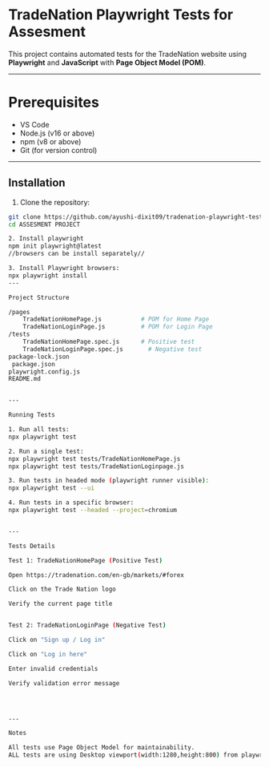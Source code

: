 #  TradeNation Playwright Tests for Assesment

This project contains automated tests for the TradeNation website using **Playwright** and **JavaScript** with **Page Object Model (POM)**.

---

#  Prerequisites

-  VS Code
- Node.js (v16 or above)
- npm (v8 or above)
- Git (for version control)

---

## Installation

1. Clone the repository:
```bash
git clone https://github.com/ayushi-dixit09/tradenation-playwright-tests
cd ASSESMENT PROJECT

2. Install playwright 
npm init playwright@latest
//browsers can be install separately//

3. Install Playwright browsers:
npx playwright install
---

Project Structure

/pages
    TradeNationHomePage.js           # POM for Home Page
    TradeNationLoginPage.js          # POM for Login Page
/tests
    TradeNationHomePage.spec.js      # Positive test
    TradeNationLoginPage.spec.js       # Negative test
package-lock.json
 package.json
playwright.config.js
README.md


---

Running Tests

1. Run all tests:
npx playwright test

2. Run a single test:
npx playwright test tests/TradeNationHomePage.js
npx playwright test tests/TradeNationLoginpage.js

3. Run tests in headed mode (playwright runner visible):
npx playwright test --ui

4. Run tests in a specific browser:
npx playwright test --headed --project=chromium


---

Tests Details

Test 1: TradeNationHomePage (Positive Test)

Open https://tradenation.com/en-gb/markets/#forex

Click on the Trade Nation logo

Verify the current page title


Test 2: TradeNationLoginPage (Negative Test)

Click on "Sign up / Log in"

Click on "Log in here"

Enter invalid credentials

Verify validation error message




---

Notes

All tests use Page Object Model for maintainability.
ALL tests are using Desktop viewport(width:1280,height:800) from playwright.config.js file.